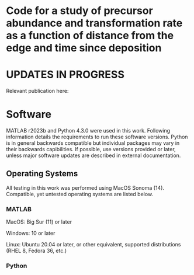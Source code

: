 # Code for a study of precursor abundance and transformation rate as a function of distance from the edge and time since deposition

# UPDATES IN PROGRESS
Relevant publication here: 
# Software
MATLAB r2023b and Python 4.3.0 were used in this work. Following information details the requirements to run these software versions. Python is in general backwards compatible but individual packages may vary in their backwards capibilities. If possible, use versions provided or later, unless major software updates are described in external documentation.
## Operating Systems
All testing in this work was performed using MacOS Sonoma (14). Compatible, yet untested operating systems are listed below.
### MATLAB
MacOS: Big Sur (11) or later

Windows: 10 or later

Linux: Ubuntu 20.04 or later, or other equivalent, supported distributions (RHEL 8, Fedora 36, etc.)
### Python
